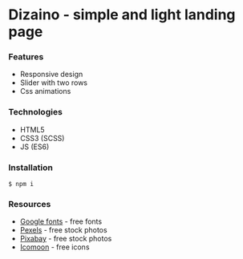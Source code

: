 # Dizaino - simple and light landing page

### Features
- Responsive design
- Slider with two rows
- Css animations

### Technologies
- HTML5
- CSS3 (SCSS)
- JS (ES6)

### Installation
`$ npm i`

### Resources
- [Google fonts](https://fonts.google.com/ "Google fonts") - free fonts
- [Pexels](https://www.pexels.com "Pexels") - free stock photos
- [Pixabay](https://pixabay.com "Pixabay") - free stock photos
- [Icomoon](https://icomoon.io/ "Icomoon") - free icons